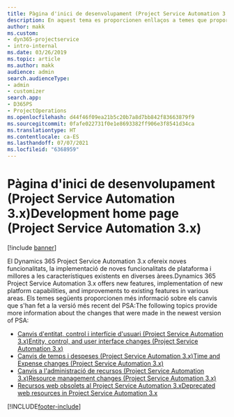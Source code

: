 ```yaml
---
title: Pàgina d'inici de desenvolupament (Project Service Automation 3.x)
description: En aquest tema es proporcionen enllaços a temes que proporcionen informació de desenvolupament de la versió 3.x del Dynamics 365 Project Service Automation (PSA).
author: makk
ms.custom:
- dyn365-projectservice
- intro-internal
ms.date: 03/26/2019
ms.topic: article
ms.author: makk
audience: admin
search.audienceType:
- admin
- customizer
search.app:
- D365PS
- ProjectOperations
ms.openlocfilehash: d44f46f09ea21b5c20b7a8d7bb842f83663879f9
ms.sourcegitcommit: 0fafe022731f0e1e8693382ff906e3f8541d34ca
ms.translationtype: HT
ms.contentlocale: ca-ES
ms.lasthandoff: 07/07/2021
ms.locfileid: "6368959"
---
```

# <a name="development-home-page-project-service-automation-3x"></a><span data-ttu-id="65c59-103">Pàgina d'inici de desenvolupament (Project Service Automation 3.x)</span><span class="sxs-lookup"><span data-stu-id="65c59-103">Development home page (Project Service Automation 3.x)</span></span>

[!include [banner](../../includes/psa-now-project-operations.md)]

<span data-ttu-id="65c59-104">El Dynamics 365 Project Service Automation 3.x ofereix noves funcionalitats, la implementació de noves funcionalitats de plataforma i millores a les característiques existents en diverses àrees.</span><span class="sxs-lookup"><span data-stu-id="65c59-104">Dynamics 365 Project Service Automation 3.x offers new features, implementation of new platform capabilities, and improvements to existing features in various areas.</span></span> <span data-ttu-id="65c59-105">Els temes següents proporcionen més informació sobre els canvis que s'han fet a la versió més recent del PSA:</span><span class="sxs-lookup"><span data-stu-id="65c59-105">The following topics provide more information about the changes that were made in the newest version of PSA:</span></span>

- [<span data-ttu-id="65c59-106">Canvis d'entitat, control i interfície d'usuari (Project Service Automation 3.x)</span><span class="sxs-lookup"><span data-stu-id="65c59-106">Entity, control, and user interface changes (Project Service Automation 3.x)</span></span>](../developer-guides/entity-changes-v3.x.md)
- [<span data-ttu-id="65c59-107">Canvis de temps i despeses (Project Service Automation 3.x)</span><span class="sxs-lookup"><span data-stu-id="65c59-107">Time and Expense changes (Project Service Automation 3.x)</span></span>](../developer-guides/time-expense-changes-v3.x.md)
- [<span data-ttu-id="65c59-108">Canvis a l'administració de recursos (Project Service Automation 3.x)</span><span class="sxs-lookup"><span data-stu-id="65c59-108">Resource management changes (Project Service Automation 3.x)</span></span>](../developer-guides/resource-management-changes-v3.x.md)
- [<span data-ttu-id="65c59-109">Recursos web obsolets al Project Service Automation 3.x</span><span class="sxs-lookup"><span data-stu-id="65c59-109">Deprecated web resources in Project Service Automation 3.x</span></span>](../developer-guides/web-resources-deprecated-v3.x.md)


[!INCLUDE[footer-include](../../includes/footer-banner.md)]